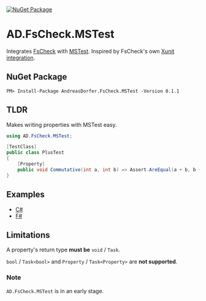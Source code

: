 [![NuGet Package](https://img.shields.io/nuget/v/AndreasDorfer.FsCheck.MSTest.svg)](https://www.nuget.org/packages/AndreasDorfer.FsCheck.MSTest/)
# AD.FsCheck.MSTest
Integrates [FsCheck](https://fscheck.github.io/FsCheck/) with [MSTest](https://github.com/microsoft/testfx/). Inspired by FsCheck's own [Xunit integration](https://www.nuget.org/packages/FsCheck.Xunit).
## NuGet Package
    PM> Install-Package AndreasDorfer.FsCheck.MSTest -Version 0.1.1
## TLDR
Makes writing properties with MSTest easy.
```csharp
using AD.FsCheck.MSTest;

[TestClass]
public class PlusTest
{
    [Property]
    public void Commutative(int a, int b) => Assert.AreEqual(a + b, b + a);
}
```
## Examples
- [C#](https://github.com/Andreas-Dorfer/fscheck-mstest/blob/09e87d3a256bbb9b7f879f233ee0782393609386/src/AD.FsCheck.MSTest.Tests/VectorTest.cs)
- [F#](https://github.com/Andreas-Dorfer/fscheck-mstest/blob/09e87d3a256bbb9b7f879f233ee0782393609386/src/AD.FsCheck.MSTest.FsTests/VectorTest.fs)
## Limitations
A property's return type **must be** `void` / `Task`.

`bool` / `Task<bool>` and `Property` / `Task<Property>` are **not supported**.
### Note
`AD.FsCheck.MSTest` is in an early stage.
